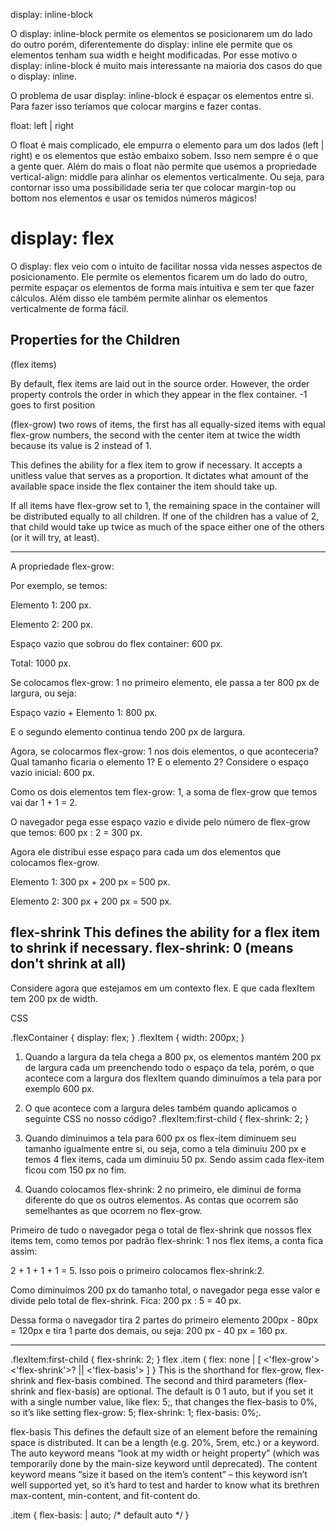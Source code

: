 display: inline-block

O display: inline-block permite os elementos se posicionarem um do lado do outro porém, diferentemente do display: 
inline ele permite que os elementos tenham sua width e height modificadas. 
Por esse motivo o display: inline-block é muito mais interessante na maioria dos casos do que o display: inline.

O problema de usar display: inline-block é espaçar os elementos entre si. 
Para fazer isso teríamos que colocar margins e fazer contas.

float: left | right

O float é mais complicado, ele empurra o elemento para um dos lados (left | right) e os elementos que estão embaixo sobem. Isso nem sempre é o que a gente quer. 
Além do mais o float não permite que usemos a propriedade vertical-align: middle para alinhar os elementos verticalmente.
Ou seja, para contornar isso uma possibilidade seria ter que colocar margin-top ou bottom nos elementos e usar os temidos números mágicos!

# display: flex

O display: flex veio com o intuito de facilitar nossa vida nesses aspectos de posicionamento. 
Ele permite os elementos ficarem um do lado do outro, permite espaçar os elementos de forma mais intuitiva e sem ter que fazer cálculos. 
Além disso ele também permite alinhar os elementos verticalmente de forma fácil.

## Properties for the Children
(flex items)

By default, flex items are laid out in the source order. However, the order property controls the order in which they appear in the flex container.
-1 goes to first position

(flex-grow)
two rows of items, the first has all equally-sized items with equal flex-grow numbers, the second with the center item at twice the width because its value is 2 instead of 1.

This defines the ability for a flex item to grow if necessary. It accepts a unitless value that serves as a proportion. It dictates what amount of the available space inside the flex container the item should take up.

If all items have flex-grow set to 1, the remaining space in the container will be distributed equally to all children. If one of the children has a value of 2, that child would take up twice as much of the space either one of the others (or it will try, at least).
_________
A propriedade flex-grow:

Por exemplo, se temos:

Elemento 1: 200 px.

Elemento 2: 200 px.

Espaço vazio que sobrou do flex container: 600 px.

Total: 1000 px.

Se colocamos flex-grow: 1 no primeiro elemento, ele passa a ter 800 px de largura, ou seja:

Espaço vazio + Elemento 1: 800 px.

E o segundo elemento continua tendo 200 px de largura.

Agora, se colocarmos flex-grow: 1 nos dois elementos, o que aconteceria? Qual tamanho ficaria o elemento 1? E o elemento 2?
Considere o espaço vazio inicial: 600 px.

Como os dois elementos tem flex-grow: 1, a soma de flex-grow que temos vai dar 1 + 1 = 2.

O navegador pega esse espaço vazio e divide pelo número de flex-grow que temos: 600 px : 2 = 300 px.

Agora ele distribui esse espaço para cada um dos elementos que colocamos flex-grow.

Elemento 1: 300 px + 200 px = 500 px.

Elemento 2: 300 px + 200 px = 500 px.

flex-shrink
This defines the ability for a flex item to shrink if necessary.
flex-shrink: 0 (means don't shrink at all)
----
<main class="flexContainer">        
  <div class="flexItem firstRow"></div>
  <div class="flexItem firstRow"></div>
  <div class="flexItem firstRow"></div>
  <div class="flexItem firstRow"></div>
</main>
Considere agora que estejamos em um contexto flex. E que cada flexItem tem 200 px de width.

CSS

.flexContainer {
  display: flex;
}
.flexItem {
  width: 200px;
}
1) Quando a largura da tela chega a 800 px, os elementos mantém 200 px de largura cada um preenchendo todo o espaço da tela, porém, o que acontece com a largura dos flexItem quando diminuímos a tela para por exemplo 600 px.

2) O que acontece com a largura deles também quando aplicamos o seguinte CSS no nosso código?
.flexItem:first-child {
  flex-shrink: 2;
}

1) Quando diminuimos a tela para 600 px os flex-item diminuem seu tamanho igualmente entre si, ou seja, como a tela diminuiu 200 px e temos 4 flex items, cada um diminuiu 50 px. Sendo assim cada flex-item ficou com 150 px no fim.

2) Quando colocamos flex-shrink: 2 no primeiro, ele diminui de forma diferente do que os outros elementos. As contas que ocorrem são semelhantes as que ocorrem no flex-grow.

Primeiro de tudo o navegador pega o total de flex-shrink que nossos flex items tem, como temos por padrão flex-shrink: 1 nos flex items, a conta fica assim:

2 + 1 + 1 + 1 = 5. Isso pois o primeiro colocamos flex-shrink:2.

Como diminuímos 200 px do tamanho total, o navegador pega esse valor e divide pelo total de flex-shrink. Fica: 200 px : 5 = 40 px.

Dessa forma o navegador tira 2 partes do primeiro elemento 200px - 80px = 120px e tira 1 parte dos demais, ou seja: 200 px - 40 px = 160 px.



----
.flexItem:first-child {
  flex-shrink: 2;
}
flex
.item {
  flex: none | [ <'flex-grow'> <'flex-shrink'>? || <'flex-basis'> ]
}
This is the shorthand for flex-grow, flex-shrink and flex-basis combined. The second and third parameters (flex-shrink and flex-basis) are optional. The default is 0 1 auto, but if you set it with a single number value, like flex: 5;, that changes the flex-basis to 0%, so it’s like setting flex-grow: 5; flex-shrink: 1; flex-basis: 0%;.


flex-basis
This defines the default size of an element before the remaining space is distributed. It can be a length (e.g. 20%, 5rem, etc.) or a keyword. The auto keyword means “look at my width or height property” (which was temporarily done by the main-size keyword until deprecated). The content keyword means “size it based on the item’s content” – this keyword isn’t well supported yet, so it’s hard to test and harder to know what its brethren max-content, min-content, and fit-content do.

.item {
  flex-basis:  | auto; /* default auto */
}
